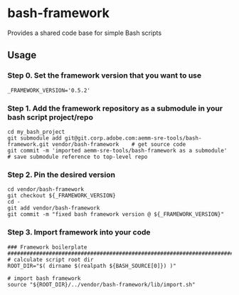 # bash-framework
Provides a shared code base for simple Bash scripts

## Usage

###  Step 0. Set the framework version that you want to use
```
_FRAMEWORK_VERSION='0.5.2'
```

###  Step 1. Add the framework repository as a submodule in your bash script project/repo
```
cd my_bash_project
git submodule add git@git.corp.adobe.com:aemm-sre-tools/bash-framework.git vendor/bash-framework    # get source code
git commit -m 'imported aemm-sre-tools/bash-framework as a submodule'                               # save submodule reference to top-level repo
```

###  Step 2. Pin the desired version
```
cd vendor/bash-framework
git checkout ${_FRAMEWORK_VERSION}
cd -
git add vendor/bash-framework
git commit -m "fixed bash framework version @ ${_FRAMEWORK_VERSION}"
```

###  Step 3. Import framework into your code
```
### Framework boilerplate
###############################################################################
# calculate script root dir
ROOT_DIR="$( dirname $(realpath ${BASH_SOURCE[0]}) )"

# import bash framework
source "${ROOT_DIR}/../vendor/bash-framework/lib/import.sh"
```
